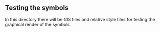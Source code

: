 ## Testing the symbols

In this directory there will be GIS files and relative style files for testing the graphical render of the symbols.



